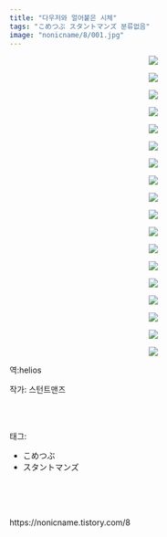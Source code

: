 ```yaml
---
title: "다우저와 얼어붙은 시체"
tags: "こめつぶ スタントマンズ 분류없음"
image: "nonicname/8/001.jpg"
---
```

<div class="article">
<div class="tt_article_useless_p_margin"><p style="text-align: center; clear: none; float: none;"><img src="{{ site.nasurl }}/nonicname/8/001.jpg"/></p><p style="text-align: center; clear: none; float: none;"><img src="{{ site.nasurl }}/nonicname/8/002.jpg"/></p><p style="text-align: center; clear: none; float: none;"><img src="{{ site.nasurl }}/nonicname/8/003.jpg"/></p><p style="text-align: center; clear: none; float: none;"><img src="{{ site.nasurl }}/nonicname/8/004.jpg"/></p><p style="text-align: center; clear: none; float: none;"><img src="{{ site.nasurl }}/nonicname/8/005.jpg"/></p><p style="text-align: center; clear: none; float: none;"><img src="{{ site.nasurl }}/nonicname/8/006.jpg"/></p><p style="text-align: center; clear: none; float: none;"><img src="{{ site.nasurl }}/nonicname/8/007.jpg"/></p><p style="text-align: center; clear: none; float: none;"><img src="{{ site.nasurl }}/nonicname/8/008.jpg"/></p><p style="text-align: center; clear: none; float: none;"><img src="{{ site.nasurl }}/nonicname/8/009.jpg"/></p><p style="text-align: center; clear: none; float: none;"><img src="{{ site.nasurl }}/nonicname/8/010.jpg"/></p><p style="text-align: center; clear: none; float: none;"><img src="{{ site.nasurl }}/nonicname/8/011.jpg"/></p><p style="text-align: center; clear: none; float: none;"><img src="{{ site.nasurl }}/nonicname/8/012.jpg"/></p><p style="text-align: center; clear: none; float: none;"><img src="{{ site.nasurl }}/nonicname/8/013.jpg"/></p><p style="text-align: center; clear: none; float: none;"><img src="{{ site.nasurl }}/nonicname/8/014.jpg"/></p><p style="text-align: center; clear: none; float: none;"><img src="{{ site.nasurl }}/nonicname/8/015.jpg"/></p><p style="text-align: center; clear: none; float: none;"><img src="{{ site.nasurl }}/nonicname/8/016.jpg"/></p><p style="text-align: center; clear: none; float: none;"><img src="{{ site.nasurl }}/nonicname/8/017.jpg"/></p><p style="text-align: center; clear: none; float: none;"><img src="{{ site.nasurl }}/nonicname/8/018.jpg"/></p><p>역:helios<br/></p></div>
<p>작가: 스턴트맨즈</p><br/>
</div><br/>
<div class="tagTrail">
<p>태그: </p>
<ul>
<li>こめつぶ</li>
<li>スタントマンズ</li>
</ul>
</div><br/>
<div class="cb_lstcomment">
</div><br/>

<br/>
<p id="refer">https://nonicname.tistory.com/8</p>
<br/>
